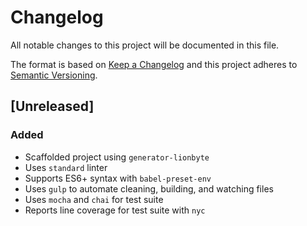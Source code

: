 # Changelog

All notable changes to this project will be documented in this file.

The format is based on [Keep a Changelog](http://keepachangelog.com/en/1.0.0/)
and this project adheres to [Semantic Versioning](http://semver.org/spec/v2.0.0.html).

## [Unreleased]

### Added

* Scaffolded project using `generator-lionbyte`
* Uses `standard` linter
* Supports ES6+ syntax with `babel-preset-env`
* Uses `gulp` to automate cleaning, building, and watching files
* Uses `mocha` and `chai` for test suite
* Reports line coverage for test suite with `nyc`
